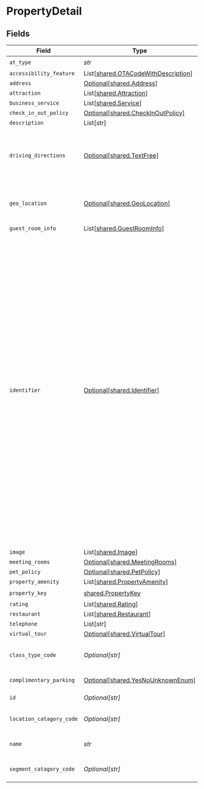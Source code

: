 # PropertyDetail


## Fields

| Field                                                                                                                                                                                                                                                                                                                                                                                                                               | Type                                                                                                                                                                                                                                                                                                                                                                                                                                | Required                                                                                                                                                                                                                                                                                                                                                                                                                            | Description                                                                                                                                                                                                                                                                                                                                                                                                                         |
| ----------------------------------------------------------------------------------------------------------------------------------------------------------------------------------------------------------------------------------------------------------------------------------------------------------------------------------------------------------------------------------------------------------------------------------- | ----------------------------------------------------------------------------------------------------------------------------------------------------------------------------------------------------------------------------------------------------------------------------------------------------------------------------------------------------------------------------------------------------------------------------------- | ----------------------------------------------------------------------------------------------------------------------------------------------------------------------------------------------------------------------------------------------------------------------------------------------------------------------------------------------------------------------------------------------------------------------------------- | ----------------------------------------------------------------------------------------------------------------------------------------------------------------------------------------------------------------------------------------------------------------------------------------------------------------------------------------------------------------------------------------------------------------------------------- |
| `at_type`                                                                                                                                                                                                                                                                                                                                                                                                                           | *str*                                                                                                                                                                                                                                                                                                                                                                                                                               | :heavy_check_mark:                                                                                                                                                                                                                                                                                                                                                                                                                  | N/A                                                                                                                                                                                                                                                                                                                                                                                                                                 |
| `accessibility_feature`                                                                                                                                                                                                                                                                                                                                                                                                             | List[[shared.OTACodeWithDescription](../../models/shared/otacodewithdescription.md)]                                                                                                                                                                                                                                                                                                                                                | :heavy_minus_sign:                                                                                                                                                                                                                                                                                                                                                                                                                  | N/A                                                                                                                                                                                                                                                                                                                                                                                                                                 |
| `address`                                                                                                                                                                                                                                                                                                                                                                                                                           | [Optional[shared.Address]](../../models/shared/address.md)                                                                                                                                                                                                                                                                                                                                                                          | :heavy_minus_sign:                                                                                                                                                                                                                                                                                                                                                                                                                  | N/A                                                                                                                                                                                                                                                                                                                                                                                                                                 |
| `attraction`                                                                                                                                                                                                                                                                                                                                                                                                                        | List[[shared.Attraction](../../models/shared/attraction.md)]                                                                                                                                                                                                                                                                                                                                                                        | :heavy_minus_sign:                                                                                                                                                                                                                                                                                                                                                                                                                  | N/A                                                                                                                                                                                                                                                                                                                                                                                                                                 |
| `business_service`                                                                                                                                                                                                                                                                                                                                                                                                                  | List[[shared.Service](../../models/shared/service.md)]                                                                                                                                                                                                                                                                                                                                                                              | :heavy_minus_sign:                                                                                                                                                                                                                                                                                                                                                                                                                  | N/A                                                                                                                                                                                                                                                                                                                                                                                                                                 |
| `check_in_out_policy`                                                                                                                                                                                                                                                                                                                                                                                                               | [Optional[shared.CheckInOutPolicy]](../../models/shared/checkinoutpolicy.md)                                                                                                                                                                                                                                                                                                                                                        | :heavy_minus_sign:                                                                                                                                                                                                                                                                                                                                                                                                                  | N/A                                                                                                                                                                                                                                                                                                                                                                                                                                 |
| `description`                                                                                                                                                                                                                                                                                                                                                                                                                       | List[*str*]                                                                                                                                                                                                                                                                                                                                                                                                                         | :heavy_minus_sign:                                                                                                                                                                                                                                                                                                                                                                                                                  | N/A                                                                                                                                                                                                                                                                                                                                                                                                                                 |
| `driving_directions`                                                                                                                                                                                                                                                                                                                                                                                                                | [Optional[shared.TextFree]](../../models/shared/textfree.md)                                                                                                                                                                                                                                                                                                                                                                        | :heavy_minus_sign:                                                                                                                                                                                                                                                                                                                                                                                                                  | Textual information to provide descriptions and\/or additional information.                                                                                                                                                                                                                                                                                                                                                         |
| `geo_location`                                                                                                                                                                                                                                                                                                                                                                                                                      | [Optional[shared.GeoLocation]](../../models/shared/geolocation.md)                                                                                                                                                                                                                                                                                                                                                                  | :heavy_minus_sign:                                                                                                                                                                                                                                                                                                                                                                                                                  | Used to specify the geographic coordinates of a location                                                                                                                                                                                                                                                                                                                                                                            |
| `guest_room_info`                                                                                                                                                                                                                                                                                                                                                                                                                   | List[[shared.GuestRoomInfo](../../models/shared/guestroominfo.md)]                                                                                                                                                                                                                                                                                                                                                                  | :heavy_minus_sign:                                                                                                                                                                                                                                                                                                                                                                                                                  | N/A                                                                                                                                                                                                                                                                                                                                                                                                                                 |
| `identifier`                                                                                                                                                                                                                                                                                                                                                                                                                        | [Optional[shared.Identifier]](../../models/shared/identifier.md)                                                                                                                                                                                                                                                                                                                                                                    | :heavy_minus_sign:                                                                                                                                                                                                                                                                                                                                                                                                                  | Identifier provides the ability to create a globally unique identifier. For the identifier to be globally unique it must have a system provided identifier and the system must be identified using a global naming authority. System identification uses the domain naming system (DNS) to assure they are globally unique and should be an URL. The system provided ID will typically be a primary or surrogate key in a database. |
| `image`                                                                                                                                                                                                                                                                                                                                                                                                                             | List[[shared.Image](../../models/shared/image.md)]                                                                                                                                                                                                                                                                                                                                                                                  | :heavy_minus_sign:                                                                                                                                                                                                                                                                                                                                                                                                                  | N/A                                                                                                                                                                                                                                                                                                                                                                                                                                 |
| `meeting_rooms`                                                                                                                                                                                                                                                                                                                                                                                                                     | [Optional[shared.MeetingRooms]](../../models/shared/meetingrooms.md)                                                                                                                                                                                                                                                                                                                                                                | :heavy_minus_sign:                                                                                                                                                                                                                                                                                                                                                                                                                  | N/A                                                                                                                                                                                                                                                                                                                                                                                                                                 |
| `pet_policy`                                                                                                                                                                                                                                                                                                                                                                                                                        | [Optional[shared.PetPolicy]](../../models/shared/petpolicy.md)                                                                                                                                                                                                                                                                                                                                                                      | :heavy_minus_sign:                                                                                                                                                                                                                                                                                                                                                                                                                  | N/A                                                                                                                                                                                                                                                                                                                                                                                                                                 |
| `property_amenity`                                                                                                                                                                                                                                                                                                                                                                                                                  | List[[shared.PropertyAmenity](../../models/shared/propertyamenity.md)]                                                                                                                                                                                                                                                                                                                                                              | :heavy_minus_sign:                                                                                                                                                                                                                                                                                                                                                                                                                  | N/A                                                                                                                                                                                                                                                                                                                                                                                                                                 |
| `property_key`                                                                                                                                                                                                                                                                                                                                                                                                                      | [shared.PropertyKey](../../models/shared/propertykey.md)                                                                                                                                                                                                                                                                                                                                                                            | :heavy_check_mark:                                                                                                                                                                                                                                                                                                                                                                                                                  | N/A                                                                                                                                                                                                                                                                                                                                                                                                                                 |
| `rating`                                                                                                                                                                                                                                                                                                                                                                                                                            | List[[shared.Rating](../../models/shared/rating.md)]                                                                                                                                                                                                                                                                                                                                                                                | :heavy_minus_sign:                                                                                                                                                                                                                                                                                                                                                                                                                  | N/A                                                                                                                                                                                                                                                                                                                                                                                                                                 |
| `restaurant`                                                                                                                                                                                                                                                                                                                                                                                                                        | List[[shared.Restaurant](../../models/shared/restaurant.md)]                                                                                                                                                                                                                                                                                                                                                                        | :heavy_minus_sign:                                                                                                                                                                                                                                                                                                                                                                                                                  | N/A                                                                                                                                                                                                                                                                                                                                                                                                                                 |
| `telephone`                                                                                                                                                                                                                                                                                                                                                                                                                         | List[*str*]                                                                                                                                                                                                                                                                                                                                                                                                                         | :heavy_minus_sign:                                                                                                                                                                                                                                                                                                                                                                                                                  | N/A                                                                                                                                                                                                                                                                                                                                                                                                                                 |
| `virtual_tour`                                                                                                                                                                                                                                                                                                                                                                                                                      | [Optional[shared.VirtualTour]](../../models/shared/virtualtour.md)                                                                                                                                                                                                                                                                                                                                                                  | :heavy_minus_sign:                                                                                                                                                                                                                                                                                                                                                                                                                  | N/A                                                                                                                                                                                                                                                                                                                                                                                                                                 |
| `class_type_code`                                                                                                                                                                                                                                                                                                                                                                                                                   | *Optional[str]*                                                                                                                                                                                                                                                                                                                                                                                                                     | :heavy_minus_sign:                                                                                                                                                                                                                                                                                                                                                                                                                  | The OTA code of the property detail                                                                                                                                                                                                                                                                                                                                                                                                 |
| `complimentary_parking`                                                                                                                                                                                                                                                                                                                                                                                                             | [Optional[shared.YesNoUnknownEnum]](../../models/shared/yesnounknownenum.md)                                                                                                                                                                                                                                                                                                                                                        | :heavy_minus_sign:                                                                                                                                                                                                                                                                                                                                                                                                                  | Yes , No , Unknown                                                                                                                                                                                                                                                                                                                                                                                                                  |
| `id`                                                                                                                                                                                                                                                                                                                                                                                                                                | *Optional[str]*                                                                                                                                                                                                                                                                                                                                                                                                                     | :heavy_minus_sign:                                                                                                                                                                                                                                                                                                                                                                                                                  | Local reference id.                                                                                                                                                                                                                                                                                                                                                                                                                 |
| `location_catagory_code`                                                                                                                                                                                                                                                                                                                                                                                                            | *Optional[str]*                                                                                                                                                                                                                                                                                                                                                                                                                     | :heavy_minus_sign:                                                                                                                                                                                                                                                                                                                                                                                                                  | Location category code                                                                                                                                                                                                                                                                                                                                                                                                              |
| `name`                                                                                                                                                                                                                                                                                                                                                                                                                              | *str*                                                                                                                                                                                                                                                                                                                                                                                                                               | :heavy_check_mark:                                                                                                                                                                                                                                                                                                                                                                                                                  | The property name                                                                                                                                                                                                                                                                                                                                                                                                                   |
| `segment_catagory_code`                                                                                                                                                                                                                                                                                                                                                                                                             | *Optional[str]*                                                                                                                                                                                                                                                                                                                                                                                                                     | :heavy_minus_sign:                                                                                                                                                                                                                                                                                                                                                                                                                  | Segment category code                                                                                                                                                                                                                                                                                                                                                                                                               |